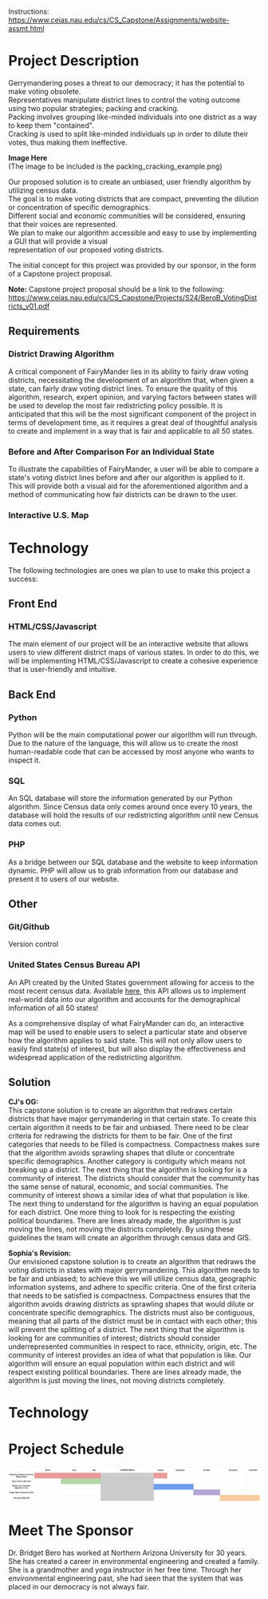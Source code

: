 Instructions: https://www.ceias.nau.edu/cs/CS_Capstone/Assignments/website-assmt.html


# Project Description  
Gerrymandering poses a threat to our democracy; it has the potential to make voting obsolete.  
Representatives manipulate district lines to control the voting outcome using two popular strategies; packing and cracking.  
Packing involves grouping like-minded individuals into one district as a way to keep them "contained".   
Cracking is used to split like-minded individuals up in order to dilute their votes, thus making them ineffective. 

**Image Here**  
(The image to be included is the packing_cracking_example.png)

Our proposed solution is to create an unbiased, user friendly algorithm by utilizing census data.  
The goal is to make voting districts that are compact, preventing the dilution or concentration of specific demographics.   
Different social and economic communities will be considered, ensuring that their voices are represented.   
We plan to make our algorithm accessible and easy to use by implementing a GUI that will provide a visual   
representation of our proposed voting districts.


The initial concept for this project was provided by our sponsor, in the form of a Capstone project proposal.  

**Note:**
Capstone project proposal should be a link to the following: https://www.ceias.nau.edu/cs/CS_Capstone/Projects/S24/BeroB_VotingDistricts_v01.pdf


## Requirements

### District Drawing Algorithm

A critical component of FairyMander lies in its ability to fairly draw voting districts, necessitating the development
of an algorithm that, when given a state, can fairly draw voting district lines. To ensure the quality of this algorithm,
research, expert opinion, and varying factors between states will be used to develop the most fair redistricting policy possible. It is
anticipated that this will be the most significant component of the project in terms of development time, as it requires a great deal of 
thoughtful analysis to create and implement in a way that is fair and applicable to all 50 states.

### Before and After Comparison For an Individual State

To illustrate the capabilities of FairyMander, a user will be able to compare a state's voting district lines before and after
our algorithm is applied to it. This will provide both a visual aid for the aforementioned algorithm and a method of communicating
how fair districts can be drawn to the user.

### Interactive U.S. Map


# Technology
The following technologies are ones we plan to use to make this project a success:
## Front End
### HTML/CSS/Javascript
The main element of our project will be an interactive website that allows users to view different district maps of various states. In order to do this, we will be implementing HTML/CSS/Javascript to create a cohesive experience that is user-friendly and intuitive.

## Back End
### Python
Python will be the main computational power our algorithm will run through. Due to the nature of the language, this will allow us to create the most human-readable code that can be accessed by most anyone who wants to inspect it.
### SQL
An SQL database will store the information generated by our Python algorithm. Since Census data only comes around once every 10 years, the database will hold the results of our redistricting algorithm until new Census data comes out.
### PHP
As a bridge between our SQL database and the website to keep information dynamic. PHP will allow us to grab information from our database and present it to users of our website.
## Other
### Git/Github
Version control
### United States Census Bureau API
An API created by the United States government allowing for access to the most recent census data. Available [here](https://www.census.gov/data/developers/guidance/api-user-guide.html), this API allows us to implement real-world data into our algorithm and accounts for the demographical information of all 50 states!

As a comprehensive display of what FairyMander can do, an interactive map will be used to enable users to select a particular state
and observe how the algorithm applies to said state. This will not only allow users to easily find state(s) of interest, but will also 
display the effectiveness and widespread application of the redistricting algorithm.

## Solution

**CJ's OG:**  
This capstone solution is to create an algorithm that redraws certain districts that have major gerrymandering in that certain state. To create this certain algorithm it needs to be fair and unbiased. There need to be clear criteria for redrawing the districts for them to be fair. One of the first categories that needs to be filled is compactness. Compactness makes sure that the algorithm avoids sprawling shapes that dilute or concentrate specific demographics. Another category is contiguity which means not breaking up a district. The next thing that the algorithm is looking for is a community of interest. The districts should consider that the community has the same sense of natural, economic, and social communities. The community of interest shows a similar idea of what that population is like. The next thing to understand for the algorithm is having an equal population for each district. One more thing to look for is respecting the existing political boundaries. There are lines already made, the algorithm is just moving the lines, not moving the districts completely. By using these guidelines the team will create an algorithm through census data and GIS.

**Sophia's Revision:**  
Our envisioned capstone solution is to create an algorithm that redraws the voting districts in states with major gerrymandering. This algorithm needs to be fair and unbiased; to achieve this we will utilize census data, geographic information systems, and adhere to specific criteria. One of the first criteria that needs to be satisfied is compactness. Compactness ensures that the algorithm avoids drawing districts as sprawling shapes that would dilute or concentrate specific demographics. The districts must also be contiguous, meaning that all parts of the district must be in contact with each other; this will prevent the splitting of a district. The next thing that the algorithm is looking for are communities of interest; districts should consider underrepresented communities in respect to race, ethnicity, origin, etc. The community of interest provides an idea of what that population is like. Our algorithm will ensure an equal population within each district and will respect existing political boundaries. There are lines already made, the algorithm is just moving the lines, not moving districts completely.




# Technology


# Project Schedule

![FairyMander](media/schedule.png)

# Meet The Sponsor
Dr. Bridget Bero has worked at Northern Arizona University for 30 years. She has created a career in environmental engineering and created a family. She is a grandmother and yoga instructor in her free time. Through her environmental engineering past, she had seen that the system that was placed in our democracy is not always fair.